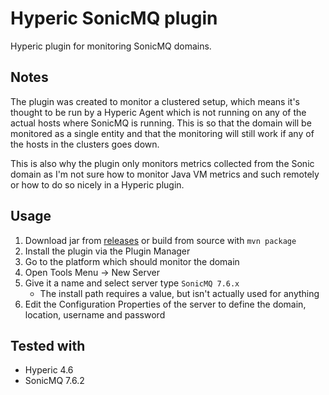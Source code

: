 Hyperic SonicMQ plugin
===

Hyperic plugin for monitoring SonicMQ domains.


Notes
---

The plugin was created to monitor a clustered setup, which means it's thought to be run by 
a Hyperic Agent which is not running on any of the actual hosts where SonicMQ is running. 
This is so that the domain will be monitored as a single entity and that the monitoring will 
still work if any of the hosts in the clusters goes down.

This is also why the plugin only monitors metrics collected from the Sonic domain as I'm not 
sure how to monitor Java VM metrics and such remotely or how to do so nicely in a Hyperic
plugin.


Usage
---

1. Download jar from [releases](https://github.com/Svish/hyperic-sonicmq-plugin/releases) or build from source with `mvn package`
1. Install the plugin via the Plugin Manager
1. Go to the platform which should monitor the domain
1. Open Tools Menu -> New Server
1. Give it a name and select server type `SonicMQ 7.6.x`
	* The install path requires a value, but isn't actually used for anything
1. Edit the Configuration Properties of the server to define the domain, location, username and password


Tested with
---

* Hyperic 4.6
* SonicMQ 7.6.2
